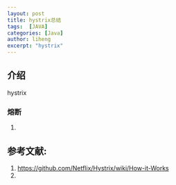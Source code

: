 ```yaml
---
layout: post
title: hystrix总结
tags:  [JAVA]
categories: [Java]
author: liheng
excerpt: "hystrix"
---
```

## 介绍

hystrix

### 熔断
1.  

## 参考文献:
1. https://github.com/Netflix/Hystrix/wiki/How-it-Works
2. 